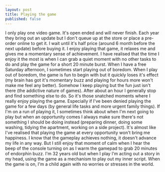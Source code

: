```yaml
---
layout: post
title: Playing the game
published: false
---
```


I only play one video game. It's open ended and will never finish. Each year they bring out an update but I don't queue up at the store or place a pre-order online to get it. I wait until it's half price (around 6 month before the next update) before buying it. I enjoy playing that game, it relaxes me and gives me a momentary sense of achievement. I have realised that the time I enjoy it the most is when I can grab a quiet moment with no other tasks to do and play the game for a short 20 minute burst. When I have a free Saturday afternoon, I sometimes start playing out of boredom. When I play out of boredom, the game is fun to begin with but it quickly loses it's effect (my brain has got it's momentary buzz and playing for hours more won't make me feel any better). Somehow I keep playing but the fun just isn't there (the addictive nature of games). After about an hour I generally stop and find something else to do. So it's those snatched moments where I really enjoy playing the game. Especially if I've been denied playing the game for a few days (by general life tasks and more urgent family things). If I'm on a run of playing it, I sometimes think about when I'm next going to play but when an opportunity comes I always make sure there's not something I should be doing instead (preparing dinner, doing some washing, tidying the apartment, working on a side project). It's almost like I've realised that playing the game at every opportunity won't bring me happiness. I know that the gameplay achieves nothing, it doesn't advance my life in any way. But I still enjoy that moment of calm when I hear the beep of the console turning on as I warm the gamepad to grab 20 minutes of endorphin buzz. I'm 32 years old but when I play I'm acting out a story in my head, using the game as a mechanism to play out my inner script. When the game is on, I'm a child again with no worries or stresses in the world.